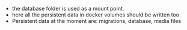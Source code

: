 - the database folder is used as a mount point.
- here all the persistent data in docker volumes should be written too
- Persistent data at the moment are: migrations, database, media files